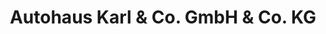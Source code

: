 ---
title: "Autohaus Karl & Co. GmbH & Co. KG"
url: /wiesbaden/autohaus-karl-und-co-gmbh-und-co-kg/
shop: Autohaus
---